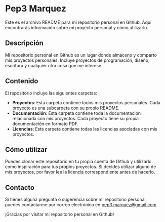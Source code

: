# Pep3 Marquez

Este es el archivo README para mi repositorio personal en Github. Aquí encontrarás información sobre mi proyecto personal y cómo utilizarlo.

## Descripción

Mi repositorio personal en Github es un lugar donde almaceno y comparto mis proyectos personales. Incluye proyectos de programación, diseño, escritura y cualquier otra cosa que me interese.

## Contenido

El repositorio incluye las siguientes carpetas:

- **Proyectos**: Esta carpeta contiene todos mis proyectos personales. Cada proyecto es una subcarpeta con su propio README.
- **Documentación**: Esta carpeta contiene toda la documentación relacionada con mis proyectos. Cada proyecto tiene su propia documentación en formato PDF.
- **Licencias**: Esta carpeta contiene todas las licencias asociadas con mis proyectos.

## Cómo utilizar

Puedes clonar este repositorio en tu propia cuenta de Github y utilizarlo como inspiración para tus propios proyectos. Si decides utilizar alguno de mis proyectos, por favor lee la licencia correspondiente antes de hacerlo.

## Contacto

Si tienes alguna pregunta o sugerencia sobre mi repositorio personal, puedes contactarme por correo electrónico en [pep3.marquez@gmail.com](mailto://pep3.marquez@gmail.com "Email").

¡Gracias por visitar mi repositorio personal en Github!

